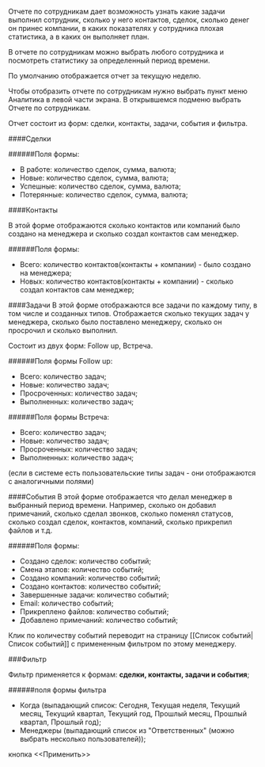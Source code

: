 Отчете по сотрудникам дает возможность узнать какие задачи выполнил сотрудник, сколько у него контактов, сделок, сколько денег он принес компании, в каких показателях у сотрудника плохая статистика, а в каких он выполняет план.

В отчете по сотрудникам можно выбрать любого сотрудника  и посмотреть статистику за определенный период времени.

По умолчанию отображается отчет за текущую неделю.

Чтобы отобразить отчете по сотрудникам нужно выбрать пункт меню Аналитика в левой части экрана. В открывшемся подменю выбрать Отчете по сотрудникам.

Отчет состоит из форм: сделки, контакты, задачи, события и фильтра.

####Cделки

######Поля формы:
* В работе: количество сделок, сумма, валюта;
* Новые: количество сделок, сумма, валюта;
* Успешные: количество сделок, сумма, валюта;
* Потерянные: количество сделок, сумма, валюта;

####Контакты

В этой форме отображаются сколько контактов или компаний было создано на менеджера и сколько создал контактов сам менеджер.

######Поля формы:
* Всего: количество контактов(контакты + компании) - было создано на менеджера;
* Новых: количество контактов(контакты + компании) - сколько создал контактов сам менеджер; 


####Задачи
В этой форме отображаются все задачи по каждому типу, в том числе и созданных типов. Отображается сколько текущих задач у менеджера, сколько было поставлено менеджеру, сколько  он просрочил и сколько выполнил.

Состоит из двух форм: Follow up, Встреча.

######Поля формы Follow up:
* Всего: количество задач;
* Новые: количество задач;
* Просроченных: количество задач;
* Выполненных: количество задач;

######Поля формы Встреча:
* Всего: количество задач;
* Новые: количество задач;
* Просроченных: количество задач;
* Выполненных: количество задач;

(если в системе есть пользовательские типы задач - они отображаются с аналогичными полями)

####События
В этой форме отображается что делал менеджер в выбранный период времени. Например, сколько он добавил примечаний, сколько сделал звонков, сколько поменял статусов, сколько создал сделок, контактов, компаний, сколько прикрепил файлов и т.д.

######Поля формы:
* Создано сделок: количество событий;
* Смена этапов: количество событий;
* Создано компаний: количество событий;
* Создано контактов: количество событий;
* Завершенные задачи: количество событий;
* Email: количество событий;
* Прикреплено файлов: количество событий;
* Добавлено примечаний: количество событий;

Клик по количеству событий переводит на страницу [[Список событий|Список событий]] с примененным фильтром по этому менеджеру.


###Фильтр

Фильтр применяется к формам: **сделки, контакты, задачи и события**;

######поля формы фильтра
* Когда (выпадающий список: Сегодня, Текущая неделя, Текущий месяц, Текущий квартал, Текущий год, Прошлый месяц, Прошлый квартал, Прошлый год);
* Менеджеры (выпадающий список из "Ответственных" (можно выбрать несколько пользователей)); 

кнопка <<Применить>>